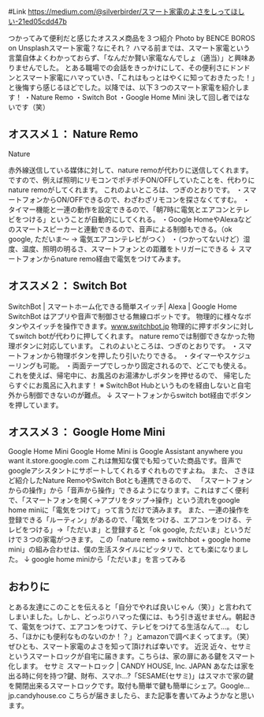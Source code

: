 <!-- 
title: スマート家電のよさをしってほしい
date: 2019-03-26T00:00:00+09:00
draft: false
description: description
image: 
icon: 😎
-->
#Link
https://medium.com/@silverbirder/スマート家電のよさをしってほしい-21ed05cdd47b

つかってみて便利だと感じたオススメ商品を３つ紹介
Photo by BENCE BOROS on Unsplashスマート家電？なにそれ？
ハマる前までは、スマート家電という言葉自体よくわかっておらず、「なんだか賢い家電なんでしょ（適当）」と興味ありませんでした。
とある職場での会話をきっかけにして、その便利さにドンドンとスマート家電にハマっていき、「これはもっとはやくに知っておきたった！」と後悔すら感じるほどでした。以降では、以下３つのスマート家電を紹介します！
・Nature Remo
・Switch Bot
・Google Home Mini
決して回し者ではないです（笑）

## オススメ１： Nature Remo
Nature

赤外線送信している媒体に対して、nature remoが代わりに送信してくれます。ですので、例えば照明にリモコンでポチポチON/OFFしていたことを、代わりにnature remoがしてくれます。
これのよいところは、つぎのとおりです。
・スマートフォンからON/OFFできるので、わざわざリモコンを探さなくてすむ。
・タイマー機能と一連の動作を設定できるので、「朝7時に電気とエアコンとテレビをつける」ということが自動的にしてくれる。
・Google HomeやAlexaなどのスマートスピーカーと連動できるので、音声による制御もできる。（ok google, ただいま〜 → 電気エアコンテレビがつく）
・（つかってないけど）湿度、温度、照明の明るさ、スマートフォンとの距離をトリガーにできる
↓ スマートフォンからnature remo経由で電気をつけてみます。



## オススメ２： Switch Bot
SwitchBot | スマートホーム化できる簡単スイッチ| Alexa | Google Home
SwitchBot はアプリや音声で制御させる無線ロボットです。 物理的に様々なボタンやスイッチを操作できます。www.switchbot.jp
物理的に押すボタンに対してswitch botが代わりに押してくれます。
nature remoでは制御できなかった物理ボタンに対応しています。
これのよいところは、つぎのとおりです。
・スマートフォンから物理ボタンを押したり引いたりできる。
・タイマーやスケジューリングも可能。
・両面テープでしっかり固定されるので、どこでも使える。
これを使えば、帰宅中に、お風呂のお湯沸かしボタンを押せるので、
帰宅したらすぐにお風呂に入れます！
※ SwitchBot Hubというものを経由しないと自宅外から制御できないのが難点。
↓ スマートフォンからswitch bot経由でボタンを押しています。



## オススメ３： Google Home Mini
Google Home Mini
Google Home Mini is Google Assistant anywhere you want it.store.google.com
これは無知な僕でも知っていた商品です。音声でgoogleアシスタントにサポートしてくれるすぐれものですよね。
また、
さきほど紹介したNature RemoやSwitch Botとも連携できるので、
「スマートフォンからの操作」から「音声から操作」できるようになります。これはすごく便利で、「スマートフォンを開く→アプリをタップ→操作」という流れをgoogle home miniに「電気をつけて」って言うだけで済みます。
また、一連の操作を登録できる「ルーティン」があるので、「電気をつける、エアコンをつける、テレビをつける」→「ただいま」と登録すると「ok google, ただいま」というだけで３つの家電がつきます。
この「nature remo + switchbot + google home mini」の組み合わせは、僕の生活スタイルにピッタリで、とても楽になりました。
↓ google home miniから「ただいま」を言ってみる



## おわりに
とある友達にこのことを伝えると「自分でやれば良いじゃん（笑）」と言われてしまいました。しかし、どっぷりハマった僕には、もう引き返せません。朝起きて、電気をつけて、エアコンをつけて、テレビをつけてる生活なんて…。
むしろ、「ほかにも便利なものないのか！？」とamazonで調べまくってます。（笑）
ぜひとも、スマート家電のよさを知って頂ければ幸いです。
近況
近々、セサミというスマートロックが自宅に届きます。こちらは、家の扉にある鍵をスマート化します。
セサミ スマートロック | CANDY HOUSE, Inc. JAPAN
あなたは家を出る時に何を持つ?鍵、財布、スマホ...?「SESAME(セサミ)」はスマホで家の鍵を開閉出来るスマートロックです。取付も簡単で鍵も簡単にシェア。Google…jp.candyhouse.co
こちらが届きましたら、また記事を書いてみようかなと思います。
